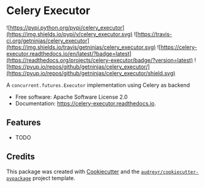 Celery Executor
===============

![https://pypi.python.org/pypi/celery_executor](https://img.shields.io/pypi/v/celery_executor.svg)
![https://travis-ci.org/getninjas/celery_executor](https://img.shields.io/travis/getninjas/celery_executor.svg)
![https://celery-executor.readthedocs.io/en/latest/?badge=latest](https://readthedocs.org/projects/celery-executor/badge/?version=latest)
![https://pyup.io/repos/github/getninjas/celery_executor/](https://pyup.io/repos/github/getninjas/celery_executor/shield.svg)

A `concurrent.futures.Executor` implementation using Celery as backend

* Free software: Apache Software License 2.0
* Documentation: https://celery-executor.readthedocs.io.

Features
--------

* TODO

Credits
-------

This package was created with [Cookiecutter](https://github.com/audreyr/cookiecutter) and the [`audreyr/cookiecutter-pypackage`](https://github.com/audreyr/cookiecutter-pypackage) project template.
